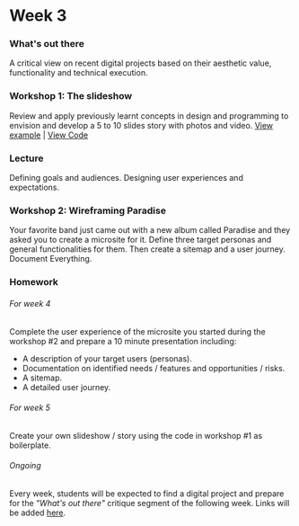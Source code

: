 # Week 3

### What's out there

A critical view on recent digital projects based on their aesthetic value, functionality and technical execution.

### Workshop 1: The slideshow

Review and apply previously learnt concepts in design and programming to envision and develop a 5 to 10 slides story with photos and video.
[View example](http://rodrigodebenito.github.io/icp-design-and-code-3/week-3/workshop/public/) | [View Code](https://github.com/rodrigodebenito/icp-design-and-code-3/tree/gh-pages/week-1/workshop)

### Lecture

Defining goals and audiences. Designing user experiences and expectations.

### Workshop 2: Wireframing Paradise

Your favorite band just came out with a new album called Paradise and they asked you to create a microsite for it. Define three target personas and general functionalities for them. Then create a sitemap and a user journey. Document Everything.

### Homework

###### For week 4
Complete the user experience of the microsite you started during the workshop #2 and prepare a 10 minute presentation including:
* A description of your target users (personas).
* Documentation on identified needs / features and opportunities / risks.
* A sitemap.
* A detailed user journey.

###### For week 5
Create your own slideshow / story using the code in workshop #1 as boilerplate.

###### Ongoing
Every week, students will be expected to find a digital project and prepare for the *"What's out there"* critique segment of the following week. Links will be added [here](https://docs.google.com/spreadsheets/d/10_4_J_NXowfyv-fV8q4X4NBFa_3-TL3PbAImDTqk0FA).
